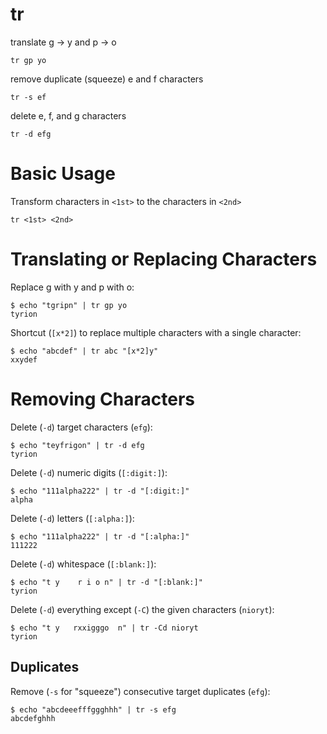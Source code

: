 # tr

translate g -> y and p -> o

    tr gp yo

remove duplicate (squeeze) e and f characters

    tr -s ef

delete e, f, and g characters

    tr -d efg


# Basic Usage

Transform characters in `<1st>` to the characters in `<2nd>`

    tr <1st> <2nd>


# Translating or Replacing Characters

Replace g with y and p with o: 

    $ echo "tgripn" | tr gp yo
    tyrion

Shortcut (`[x*2]`) to replace multiple characters with a single character:

    $ echo "abcdef" | tr abc "[x*2]y"
    xxydef


# Removing Characters

Delete (`-d`) target characters (`efg`):

    $ echo "teyfrigon" | tr -d efg
    tyrion

Delete (`-d`) numeric digits (`[:digit:]`):

    $ echo "111alpha222" | tr -d "[:digit:]"
    alpha

Delete (`-d`) letters (`[:alpha:]`):

    $ echo "111alpha222" | tr -d "[:alpha:]"
    111222

Delete (`-d`) whitespace (`[:blank:]`):

    $ echo "t y    r i o n" | tr -d "[:blank:]"
    tyrion

Delete (`-d`) everything except (`-C`) the given characters (`nioryt`):

    $ echo "t y   rxxigggo  n" | tr -Cd nioryt
    tyrion

## Duplicates

Remove (`-s` for "squeeze") consecutive target duplicates (`efg`):

    $ echo "abcdeeefffggghhh" | tr -s efg
    abcdefghhh

